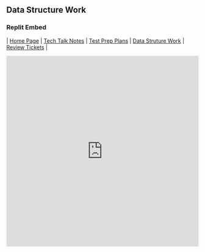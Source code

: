 ## Data Structure Work
### Replit Embed

| [Home Page](https://yeonjoonhong.github.io/Data-Structures-2/) | [Tech Talk Notes](../Tech%20Talk%20Notes) | [Test Prep Plans](../Test%20Prep%20Plans) | [Data Struture Work](../Data%20Structure%20Work) | [Review Tickets](../Review%20Tickets) |

<iframe frameborder="0" width="100%" height="500px" src="https://replit.com/@yeonjoonhong/Data-Structures-2#.replit"></iframe>
